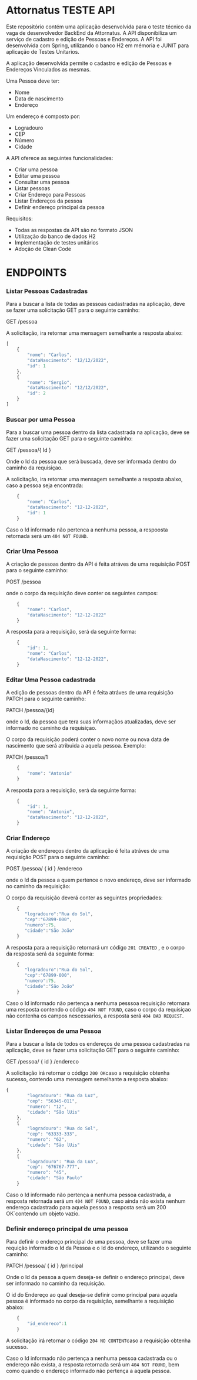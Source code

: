 # Attornatus TESTE API

Este repositório contém uma aplicação desenvolvida para o teste técnico da vaga de desenvolvedor BackEnd da Attornatus.
A API disponibiliza um serviço de cadastro e edição de Pessoas e Endereços. 
A API foi desenvolvida com Spring, utilizando o banco H2 em mémoria e JUNIT para aplicação de Testes Unitarios.

A aplicação desenvolvida permite o cadastro e edição de Pessoas e Endereços Vinculados as mesmas.

Uma Pessoa deve ter:
* Nome
* Data de nascimento
* Endereço


Um endereço é composto por:
* Logradouro
* CEP
* Número
* Cidade 


A API oferece as seguintes funcionalidades:

* Criar uma pessoa
* Editar uma pessoa
* Consultar uma pessoa
* Listar pessoas
* Criar Endereço para Pessoas
* Listar Endereços da pessoa
* Definir endereço principal da pessoa



Requisitos:
* Todas as respostas da API são no formato JSON
* Utilização do banco de dados H2
* Implementação de testes unitários
* Adoção de Clean Code

# ENDPOINTS

### Listar Pessoas Cadastradas

Para a buscar a lista de todas as pessoas cadastradas na aplicação, deve se fazer uma solicitação GET para o seguinte caminho:


GET /pessoa

A solicitação, ira retornar uma mensagem semelhante a resposta abaixo:

```javascript
[
    {
        "nome": "Carlos",
        "dataNascimento": "12/12/2022",
        "id": 1
    },
    {
        "nome": "Sergio",
        "dataNascimento": "12/12/2022",
        "id": 2
    }
]
```

### Buscar por uma Pessoa

Para a buscar uma pessoa dentro da lista cadastrada na aplicação, deve se fazer uma solicitação GET para o seguinte caminho:


GET /pessoa/{ Id }

Onde o Id da pessoa que será buscada, deve ser informada dentro do caminho da requisiçao.

A solicitação, ira retornar uma mensagem semelhante a resposta abaixo, caso a pessoa seja encontrada:

```javascript
    {
        "nome": "Carlos",
        "dataNascimento": "12-12-2022",
        "id": 1
    }
```

Caso o Id informado não pertenca a nenhuma pessoa, a respoosta retornada será um `404 NOT FOUND`.



### Criar Uma Pessoa

A criação de pessoas dentro da API é feita atráves de uma requisição POST para o seguinte caminho:

POST   /pessoa

onde o corpo da requisição deve conter os seguintes campos:

```javascript
    {
        "nome": "Carlos",
        "dataNascimento": "12-12-2022"
    }
```

A resposta para a requisição, será da seguinte forma:

```javascript
    { 
        "id": 1,
        "nome": "Carlos",
        "dataNascimento": "12-12-2022",
    }
```


### Editar Uma Pessoa cadastrada

A edição de pessoas dentro da API é feita atráves de uma requisição PATCH para o seguinte caminho:

PATCH /pessoa/{id}

onde o Id, da pessoa que tera suas informaçãos atualizadas, deve ser informado no caminho da requisiçao.

O corpo da requisição poderá conter o novo nome ou nova data de nascimento que será atribuida a aquela pessoa.
Exemplo:

PATCH /pessoa/1

```javascript
    {
        "nome": "Antonio"
    }
```

A resposta para a requisição, será da seguinte forma:

```javascript
    { 
        "id": 1,
        "nome": "Antonio",
        "dataNascimento": "12-12-2022",
    }
```



### Criar Endereço

A criação de endereços dentro da aplicação é feita atráves de uma requisição POST para o seguinte caminho:

POST   /pessoa/ { id } /endereco

onde o Id da pessoa a quem pertence o novo endereço, deve ser informado no caminho da requisição:

O corpo da requisição deverá conter as seguintes propriedades:

```javascript
    {
       "logradouro":"Rua do Sol",
       "cep":"67899-000",
       "numero":75,
       "cidade":"São João"
    }
```

A resposta para a requisição retornará um código `201 CREATED` , e o corpo da resposta será da seguinte forma:

```javascript
    {
       "logradouro":"Rua do Sol",
       "cep":"67899-000",
       "numero":75,
       "cidade":"São João"
    }
```

Caso o Id informado não pertença a nenhuma pesssoa requisição retornara uma resposta contendo o código `404 NOT FOUND`, caso o corpo
da requisiçao não contenha os campos nescessarios, a resposta será `404 BAD REQUEST`.

### Listar Endereços de uma Pessoa

Para a buscar a lista de todos os endereços de uma pessoa cadastradas  na aplicação, deve se fazer uma solicitação GET para o seguinte caminho:


GET /pessoa/ { id } /endereco

A solicitação irá retornar o código `200 OK`caso a requisição obtenha sucesso, contendo uma mensagem semelhante a resposta abaixo:

```javascript
{
        "logradouro": "Rua da Luz",
        "cep": "56345-011",
        "numero": "12",
        "cidade": "São lUis"
    },
    {
        "logradouro": "Rua do Sol",
        "cep": "63333-333",
        "numero": "62",
        "cidade": "São lUis"
    },
    {
        "logradouro": "Rua da Lua",
        "cep": "676767-777",
        "numero": "45",
        "cidade": "São Paulo"
    }
```

Caso o Id informado não pertença a nenhuma pessoa cadastrada, a resposta retornada será um `404 NOT FOUND`, caso ainda não exista nenhum endereço cadastrado para aquela pessoa a resposta será um 200 OK`contendo um objeto vazio.





### Definir endereço principal de uma pessoa

Para definir o endereço principal de uma pessoa, deve se fazer uma requição informado o Id da Pessoa e o Id do endereço, utilizando o seguinte caminho:

PATCH /pessoa/ { id } /principal

Onde o Id da pessoa a quem deseja-se definir o endereço principal, deve ser informado no caminho da requisição.

O id do Endereço ao qual deseja-se definir como principal para aquela pessoa é informado no corpo da requisição, semelhante a requisição abaixo:


```javascript
    {
        "id_endereco":1
    }
```

A solicitação irá retornar o código `204 NO CONTENT`caso a requisição obtenha sucesso.


Caso o Id informado não pertença a nenhuma pessoa cadastrada ou o endereço não exista, a resposta retornada será um `404 NOT FOUND`, bem como quando o endereço informado não pertença a aquela pessoa.